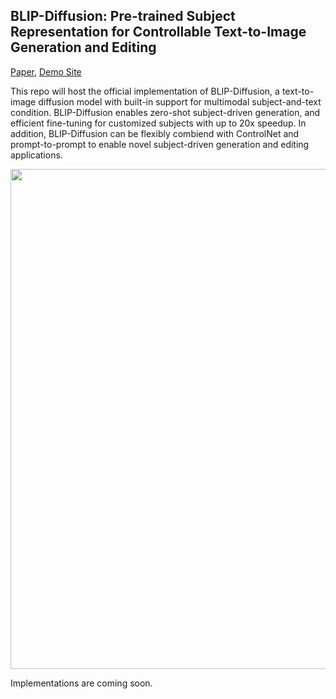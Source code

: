 ## BLIP-Diffusion: Pre-trained Subject Representation for Controllable Text-to-Image Generation and Editing
[Paper](), [Demo Site](https://dxli94.github.io/BLIP-Diffusion-website/)

This repo will host the official implementation of BLIP-Diffusion, a text-to-image diffusion model with built-in support for multimodal subject-and-text condition. BLIP-Diffusion enables zero-shot subject-driven generation, and efficient fine-tuning for customized subjects with up to 20x speedup. In addition, BLIP-Diffusion can be flexibly combiend with ControlNet and prompt-to-prompt to enable novel subject-driven generation and editing applications.

<img src="teaser-website.png" width="800">

Implementations are coming soon. 
